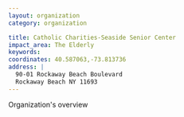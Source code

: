 ```yaml
---
layout: organization
category: organization

title: Catholic Charities-Seaside Senior Center
impact_area: The Elderly
keywords: 
coordinates: 40.587063,-73.813736
address: |
  90-01 Rockaway Beach Boulevard
  Rockaway Beach NY 11693
---
```

Organization's overview
